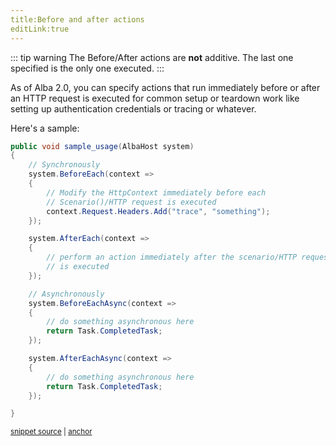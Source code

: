 ```yaml
---
title:Before and after actions
editLink:true
---
```


::: tip warning
The Before/After actions are **not** additive. The last one specified is the only one executed.
:::

As of Alba 2.0, you can specify actions that run immediately before or after an HTTP request is executed for common setup or teardown
work like setting up authentication credentials or tracing or whatever.

Here's a sample:

<!-- snippet: sample_before_and_after -->
<a id='snippet-sample_before_and_after'></a>
```cs
public void sample_usage(AlbaHost system)
{
    // Synchronously
    system.BeforeEach(context =>
    {
        // Modify the HttpContext immediately before each
        // Scenario()/HTTP request is executed
        context.Request.Headers.Add("trace", "something");
    });

    system.AfterEach(context =>
    {
        // perform an action immediately after the scenario/HTTP request
        // is executed
    });

    // Asynchronously
    system.BeforeEachAsync(context =>
    {
        // do something asynchronous here
        return Task.CompletedTask;
    });

    system.AfterEachAsync(context =>
    {
        // do something asynchronous here
        return Task.CompletedTask;
    });

}
```
<sup><a href='https://github.com/JasperFx/alba/blob/master/src/Alba.Testing/before_and_after_actions.cs#L33-L66' title='Snippet source file'>snippet source</a> | <a href='#snippet-sample_before_and_after' title='Start of snippet'>anchor</a></sup>
<!-- endSnippet -->
